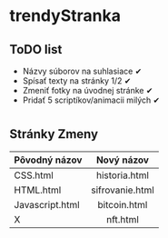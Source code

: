 # trendyStranka


## ToDO list
* Názvy súborov na suhlasiace ✔
* Spísať texty na stránky 1/2 ✔ 
* Zmeniť fotky na úvodnej stránke ✔ 
* Pridať 5 scriptíkov/animacii milých ✔

#
#
#

## Stránky Zmeny
| Pôvodný názov       | Nový názov          
| -------------       |:-------------:       
| CSS.html            | historia.html        
| HTML.html           | sifrovanie.html      
| Javascript.html     | bitcoin.html         
| X                   | nft.html             

#
#
#
